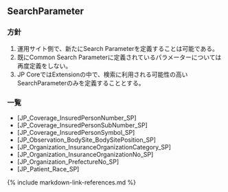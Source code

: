 ## SearchParameter


### 方針
1. 運用サイト側で、新たにSearch Parameterを定義することは可能である。
1. 既にCommon Search Parameterに定義されているパラメーターについては再度定義をしない。
1. JP CoreではExtensionの中で、検索に利用される可能性の高いSearchParameterのみを定義することとする。

### 一覧
* [JP_Coverage_InsuredPersonNumber_SP]
* [JP_Coverage_InsuredPersonSubNumber_SP]
* [JP_Coverage_InsuredPersonSymbol_SP]
* [JP_Observation_BodySite_BodySitePosition_SP]
* [JP_Organization_InsuranceOrganizationCategory_SP]
* [JP_Organization_InsuranceOrganizationNo_SP]
* [JP_Organization_PrefectureNo_SP]
* [JP_Patient_Race_SP]

{% include markdown-link-references.md %}